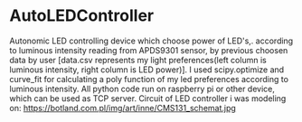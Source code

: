 # AutoLEDController
Autonomic LED controlling device which choose power of LED's,. according to luminous intensity reading from APDS9301 sensor, by previous choosen data by user [data.csv represents my light preferences(left column is luminous intensity, right column is LED power)]. I used scipy.optimize and curve_fit for calculating a poly function of my led preferences according to luminous intensity. All python code run on raspberry pi or other device, which can be used as TCP server. Circuit of LED controller i was modeling on: https://botland.com.pl/img/art/inne/CMS131_schemat.jpg 
